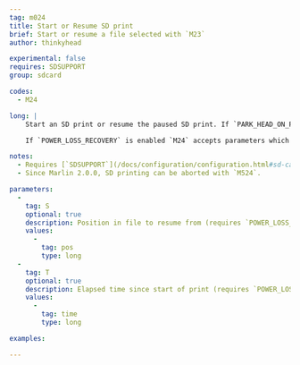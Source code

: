 ```yaml
---
tag: m024
title: Start or Resume SD print
brief: Start or resume a file selected with `M23`
author: thinkyhead

experimental: false
requires: SDSUPPORT
group: sdcard

codes:
  - M24

long: |
    Start an SD print or resume the paused SD print. If `PARK_HEAD_ON_PAUSE` is enabled, unpark the nozzle.

    If `POWER_LOSS_RECOVERY` is enabled `M24` accepts parameters which allow resuming the print from a specific point in the file. These parameters are usually only used in this scenario.

notes:
  - Requires [`SDSUPPORT`](/docs/configuration/configuration.html#sd-card)
  - Since Marlin 2.0.0, SD printing can be aborted with `M524`.

parameters:
  -
    tag: S
    optional: true
    description: Position in file to resume from (requires `POWER_LOSS_RECOVERY`)
    values:
      -
        tag: pos
        type: long
  -
    tag: T
    optional: true
    description: Elapsed time since start of print (requires `POWER_LOSS_RECOVERY`)
    values:
      -
        tag: time
        type: long

examples:

---
```

